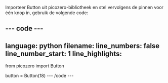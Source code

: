 Importeer Button uit picozero-bibliotheek en stel vervolgens de pinnen voor één knop in, gebruik de volgende code:

--- code ---
---
language: python filename: line_numbers: false line_number_start: 1
line_highlights:
---
from picozero import Button

button = Button(18) --- /code ---
